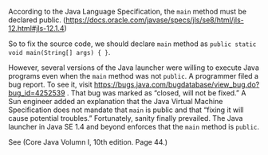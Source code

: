According to the Java Language Specification, the `main` method must be declared public. (https://docs.oracle.com/javase/specs/jls/se8/html/jls-12.html#jls-12.1.4)

So to fix the source code, we should declare `main` method as `public static void main(String[] args) { }`.

However, several versions of the Java launcher were willing to execute Java programs even when the `main` method was not `public`. A programmer filed a bug report. To see it, visit https://bugs.java.com/bugdatabase/view_bug.do?bug_id=4252539 . That bug was marked as “closed, will not be fixed.” A Sun engineer added an explanation that the Java Virtual Machine Specification does not mandate that `main` is public and that “fixing it will cause potential troubles.” Fortunately, sanity finally prevailed. The Java launcher in Java SE 1.4 and beyond enforces that the `main` method is `public`.

See (Core Java Volumn I, 10th edition. Page 44.)